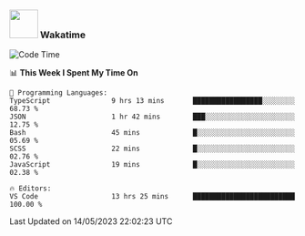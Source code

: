 ### <img src="https://media.giphy.com/media/VgCDAzcKvsR6OM0uWg/giphy.gif" width="50"> Wakatime

  <!--START_SECTION:waka-->
![Code Time](http://img.shields.io/badge/Code%20Time-1%2C406%20hrs%2013%20mins-blue)

📊 **This Week I Spent My Time On** 

```text
💬 Programming Languages: 
TypeScript               9 hrs 13 mins       █████████████████░░░░░░░░   68.73 % 
JSON                     1 hr 42 mins        ███░░░░░░░░░░░░░░░░░░░░░░   12.75 % 
Bash                     45 mins             █░░░░░░░░░░░░░░░░░░░░░░░░   05.69 % 
SCSS                     22 mins             █░░░░░░░░░░░░░░░░░░░░░░░░   02.76 % 
JavaScript               19 mins             █░░░░░░░░░░░░░░░░░░░░░░░░   02.38 % 

🔥 Editors: 
VS Code                  13 hrs 25 mins      █████████████████████████   100.00 % 
```


 Last Updated on 14/05/2023 22:02:23 UTC
<!--END_SECTION:waka-->

